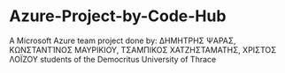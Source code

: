 # Azure-Project-by-Code-Hub
A Microsoft Azure team project done by: ΔΗΜΗΤΡΗΣ ΨΑΡΑΣ, ΚΩΝΣΤΑΝΤΊΝΟΣ ΜΑΥΡΙΚΙΟΥ, ΤΣΑΜΠΙΚΟΣ ΧΑΤΖΗΣΤΑΜΑΤΗΣ, ΧΡΙΣΤΟΣ ΛΟΪΖΟΥ students of the Democritus University of Thrace
